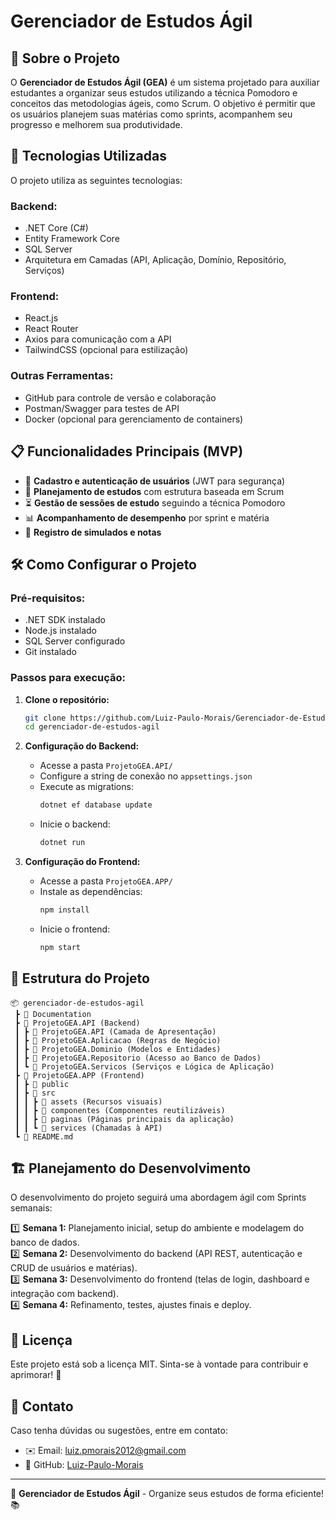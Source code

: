 # Gerenciador de Estudos Ágil

## 📌 Sobre o Projeto
O **Gerenciador de Estudos Ágil (GEA)** é um sistema projetado para auxiliar estudantes a organizar seus estudos utilizando a técnica Pomodoro e conceitos das metodologias ágeis, como Scrum. O objetivo é permitir que os usuários planejem suas matérias como sprints, acompanhem seu progresso e melhorem sua produtividade.

## 🚀 Tecnologias Utilizadas
O projeto utiliza as seguintes tecnologias:

### **Backend:**
- .NET Core (C#)
- Entity Framework Core
- SQL Server
- Arquitetura em Camadas (API, Aplicação, Domínio, Repositório, Serviços)

### **Frontend:**
- React.js
- React Router
- Axios para comunicação com a API
- TailwindCSS (opcional para estilização)

### **Outras Ferramentas:**
- GitHub para controle de versão e colaboração
- Postman/Swagger para testes de API
- Docker (opcional para gerenciamento de containers)

## 📋 Funcionalidades Principais (MVP)
- 📌 **Cadastro e autenticação de usuários** (JWT para segurança)
- 📅 **Planejamento de estudos** com estrutura baseada em Scrum
- ⏳ **Gestão de sessões de estudo** seguindo a técnica Pomodoro
- 📊 **Acompanhamento de desempenho** por sprint e matéria
- 📝 **Registro de simulados e notas**

## 🛠️ Como Configurar o Projeto
### **Pré-requisitos:**
- .NET SDK instalado
- Node.js instalado
- SQL Server configurado
- Git instalado

### **Passos para execução:**
1. **Clone o repositório:**
   ```sh
   git clone https://github.com/Luiz-Paulo-Morais/Gerenciador-de-Estudos-Agil.git
   cd gerenciador-de-estudos-agil
   ```

2. **Configuração do Backend:**
   - Acesse a pasta `ProjetoGEA.API/`
   - Configure a string de conexão no `appsettings.json`
   - Execute as migrations:
     ```sh
     dotnet ef database update
     ```
   - Inicie o backend:
     ```sh
     dotnet run
     ```

3. **Configuração do Frontend:**
   - Acesse a pasta `ProjetoGEA.APP/`
   - Instale as dependências:
     ```sh
     npm install
     ```
   - Inicie o frontend:
     ```sh
     npm start
     ```

## 🧩 Estrutura do Projeto
```
📦 gerenciador-de-estudos-agil
 ┣ 📂 Documentation
 ┣ 📂 ProjetoGEA.API (Backend)
 ┃ ┣ 📂 ProjetoGEA.API (Camada de Apresentação)
 ┃ ┣ 📂 ProjetoGEA.Aplicacao (Regras de Negócio)
 ┃ ┣ 📂 ProjetoGEA.Dominio (Modelos e Entidades)
 ┃ ┣ 📂 ProjetoGEA.Repositorio (Acesso ao Banco de Dados)
 ┃ ┗ 📂 ProjetoGEA.Servicos (Serviços e Lógica de Aplicação)
 ┣ 📂 ProjetoGEA.APP (Frontend)
 ┃ ┣ 📂 public
 ┃ ┣ 📂 src
 ┃ ┃ ┣ 📂 assets (Recursos visuais)
 ┃ ┃ ┣ 📂 componentes (Componentes reutilizáveis)
 ┃ ┃ ┣ 📂 paginas (Páginas principais da aplicação)
 ┃ ┃ ┗ 📂 services (Chamadas à API)
 ┗ 📜 README.md
```

## 🏗️ Planejamento do Desenvolvimento
O desenvolvimento do projeto seguirá uma abordagem ágil com Sprints semanais:

1️⃣ **Semana 1:** Planejamento inicial, setup do ambiente e modelagem do banco de dados.  
2️⃣ **Semana 2:** Desenvolvimento do backend (API REST, autenticação e CRUD de usuários e matérias).  
3️⃣ **Semana 3:** Desenvolvimento do frontend (telas de login, dashboard e integração com backend).  
4️⃣ **Semana 4:** Refinamento, testes, ajustes finais e deploy.  

## 📄 Licença
Este projeto está sob a licença MIT. Sinta-se à vontade para contribuir e aprimorar! 🚀

## 💬 Contato
Caso tenha dúvidas ou sugestões, entre em contato:
- ✉️ Email: [luiz.pmorais2012@gmail.com](mailto:luiz.pmorais2012@gmail.com)
- 🔗 GitHub: [Luiz-Paulo-Morais](https://github.com/Luiz-Paulo-Morais)

---
📝 **Gerenciador de Estudos Ágil** - Organize seus estudos de forma eficiente! 📚

